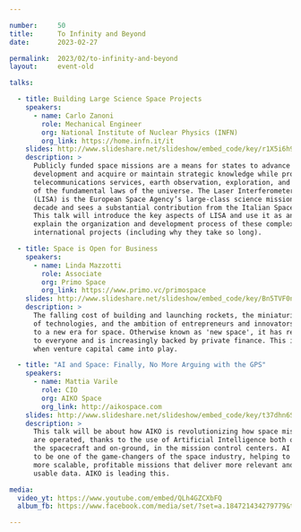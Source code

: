 ```yaml
---

number:     50
title:      To Infinity and Beyond
date:       2023-02-27

permalink:  2023/02/to-infinity-and-beyond
layout:     event-old

talks:

  - title: Building Large Science Space Projects
    speakers:
      - name: Carlo Zanoni
        role: Mechanical Engineer
        org: National Institute of Nuclear Physics (INFN)
        org_link: https://home.infn.it/it
    slides: http://www.slideshare.net/slideshow/embed_code/key/r1X5i6h9Ksgiqx
    description: >
      Publicly funded space missions are a means for states to advance technological
      development and acquire or maintain strategic knowledge while providing
      telecommunications services, earth observation, exploration, and investigation
      of the fundamental laws of the universe. The Laser Interferometer Space Antenna
      (LISA) is the European Space Agency’s large-class science mission of the next
      decade and sees a substantial contribution from the Italian Space Agency.
      This talk will introduce the key aspects of LISA and use it as an example to
      explain the organization and development process of these complex
      international projects (including why they take so long).

  - title: Space is Open for Business
    speakers:
      - name: Linda Mazzotti
        role: Associate
        org: Primo Space
        org_link: https://www.primo.vc/primospace
    slides: http://www.slideshare.net/slideshow/embed_code/key/Bn5TVF0njxUcbM
    description: >
      The falling cost of building and launching rockets, the miniaturisation
      of technologies, and the ambition of entrepreneurs and innovators have led
      to a new era for space. Otherwise known as 'new space', it has relevance
      to everyone and is increasingly backed by private finance. This is precisely
      when venture capital came into play.

  - title: "AI and Space: Finally, No More Arguing with the GPS"
    speakers:
      - name: Mattia Varile
        role: CIO
        org: AIKO Space
        org_link: http://aikospace.com
    slides: http://www.slideshare.net/slideshow/embed_code/key/t37dhn6SsFIGWM
    description: >
      This talk will be about how AIKO is revolutionizing how space missions
      are operated, thanks to the use of Artificial Intelligence both on-board
      the spacecraft and on-ground, in the mission control centers. AI is posed
      to be one of the game-changers of the space industry, helping to achieve
      more scalable, profitable missions that deliver more relevant and
      usable data. AIKO is leading this.

media:
  video_yt: https://www.youtube.com/embed/QLh4GZCXbFQ
  album_fb: https://www.facebook.com/media/set/?set=a.184721434279779&type=3

---
```

